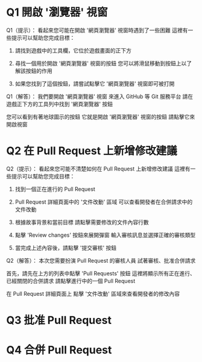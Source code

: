 # Q1 開啟 '瀏覽器' 視窗 
Q1（提示）：
看起來您可能在開啟 '網頁瀏覽器' 視窗時遇到了一些困難
這裡有一些提示可以幫助您完成目標：

1. 請找到遊戲中的工具欄，它位於遊戲畫面的正下方

2. 尋找一個用於開啟 '網頁瀏覽器' 視窗的按鈕
   您可以將滑鼠移動到按鈕上以了解該按鈕的作用

3. 如果您找到了這個按鈕，請嘗試點擊它
   '網頁瀏覽器' 視窗即可被打開

Q1（解答）：
我們要開啟 '網頁瀏覽器' 視窗
來進入 GitHub 等 Git 服務平台
請在遊戲正下方的工具列中找到 '網頁瀏覽器' 按鈕

您可以看到有著地球圖示的按鈕
它就是開啟 '網頁瀏覽器' 視窗的按鈕
請點擊它來開啟視窗

# Q2 在 Pull Request 上新增修改建議
Q2（提示）：
看起來您可能不清楚如何在 Pull Request 上新增修改建議
這裡有一些提示可以幫助您完成目標：

1. 找到一個正在進行的 Pull Request

2. Pull Request 詳細頁面中的 '文件改動' 區域
   可以查看開發者在合併請求中的文件改動

3. 根據故事背景和當前目標
   請點擊需要修改的文件內容行數

4. 點擊 'Review changes' 按鈕來展開彈窗
   輸入審核訊息並選擇正確的審核類型 

5. 當完成上述內容後，請點擊 '提交審核' 按鈕

Q2（解答）：
本次您需要扮演 Pull Request 的審核人員
試著審核、批准合併請求

首先，請先在上方的列表中點擊 'Pull Requests' 按鈕
這裡將顯示所有正在進行、已經關閉的合併請求
請點擊進行中的一個 Pull Request 

在 Pull Request 詳細頁面上
點擊 '文件改動' 區域來查看開發者的修改內容




# Q3 批准 Pull Request 
# Q4 合併 Pull Request 